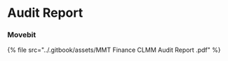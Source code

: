 # Audit Report

### Movebit

{% file src="../.gitbook/assets/MMT Finance CLMM Audit Report .pdf" %}

